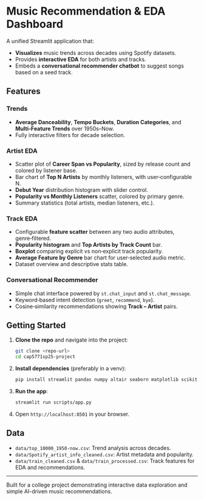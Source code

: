 # Music Recommendation & EDA Dashboard

A unified Streamlit application that:

- **Visualizes** music trends across decades using Spotify datasets.
- Provides **interactive EDA** for both artists and tracks.
- Embeds a **conversational recommender chatbot** to suggest songs based on a seed track.

## Features

### Trends
- **Average Danceability**, **Tempo Buckets**, **Duration Categories**, and **Multi‑Feature Trends** over 1950s–Now.
- Fully interactive filters for decade selection.

### Artist EDA
- Scatter plot of **Career Span vs Popularity**, sized by release count and colored by listener base.
- Bar chart of **Top N Artists** by monthly listeners, with user‑configurable N.
- **Debut Year** distribution histogram with slider control.
- **Popularity vs Monthly Listeners** scatter, colored by primary genre.
- Summary statistics (total artists, median listeners, etc.).

### Track EDA
- Configurable **feature scatter** between any two audio attributes, genre‑filtered.
- **Popularity histogram** and **Top Artists by Track Count** bar.
- **Boxplot** comparing explicit vs non‑explicit track popularity.
- **Average Feature by Genre** bar chart for user‑selected audio metric.
- Dataset overview and descriptive stats table.

### Conversational Recommender
- Simple chat interface powered by `st.chat_input` and `st.chat_message`.
- Keyword‑based intent detection (`greet`, `recommend`, `bye`).
- Cosine‑similarity recommendations showing **Track – Artist** pairs.

## Getting Started

1. **Clone the repo** and navigate into the project:
   ```bash
   git clone <repo-url>
   cd cap5771sp25-project
   ```
2. **Install dependencies** (preferably in a venv):
   ```bash
   pip install streamlit pandas numpy altair seaborn matplotlib scikit-learn
   ```
3. **Run the app**:
   ```bash
   streamlit run scripts/app.py
   ```
4. Open `http://localhost:8501` in your browser.

## Data
- `data/top_10000_1950-now.csv`: Trend analysis across decades.
- `data/Spotify_artist_info_cleaned.csv`: Artist metadata and popularity.
- `data/train_cleaned.csv` & `data/train_processed.csv`: Track features for EDA and recommendations.

---
Built for a college project demonstrating interactive data exploration and simple AI-driven music recommendations.

